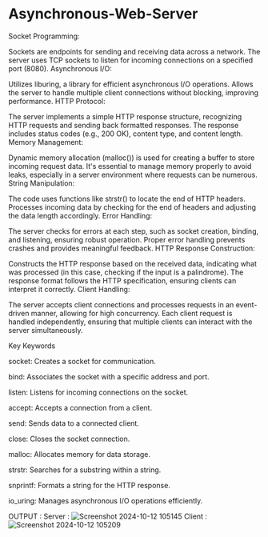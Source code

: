 # Asynchronous-Web-Server

Socket Programming:

Sockets are endpoints for sending and receiving data across a network.
The server uses TCP sockets to listen for incoming connections on a specified port (8080).
Asynchronous I/O:

Utilizes liburing, a library for efficient asynchronous I/O operations.
Allows the server to handle multiple client connections without blocking, improving performance.
HTTP Protocol:

The server implements a simple HTTP response structure, recognizing HTTP requests and sending back formatted responses.
The response includes status codes (e.g., 200 OK), content type, and content length.
Memory Management:

Dynamic memory allocation (malloc()) is used for creating a buffer to store incoming request data.
It's essential to manage memory properly to avoid leaks, especially in a server environment where requests can be numerous.
String Manipulation:

The code uses functions like strstr() to locate the end of HTTP headers.
Processes incoming data by checking for the end of headers and adjusting the data length accordingly.
Error Handling:

The server checks for errors at each step, such as socket creation, binding, and listening, ensuring robust operation.
Proper error handling prevents crashes and provides meaningful feedback.
HTTP Response Construction:

Constructs the HTTP response based on the received data, indicating what was processed (in this case, checking if the input is a palindrome).
The response format follows the HTTP specification, ensuring clients can interpret it correctly.
Client Handling:

The server accepts client connections and processes requests in an event-driven manner, allowing for high concurrency.
Each client request is handled independently, ensuring that multiple clients can interact with the server simultaneously.

Key Keywords

socket: Creates a socket for communication.

bind: Associates the socket with a specific address and port.

listen: Listens for incoming connections on the socket.

accept: Accepts a connection from a client.

send: Sends data to a connected client.

close: Closes the socket connection.

malloc: Allocates memory for data storage.

strstr: Searches for a substring within a string.

snprintf: Formats a string for the HTTP response.

io_uring: Manages asynchronous I/O operations efficiently.

OUTPUT :
Server :
![Screenshot 2024-10-12 105145](https://github.com/user-attachments/assets/9fe25ba0-769f-4696-9ec4-bb3529f05f37)
Client :
![Screenshot 2024-10-12 105209](https://github.com/user-attachments/assets/86843edc-725e-496b-b1df-1dcd3e870b80)

